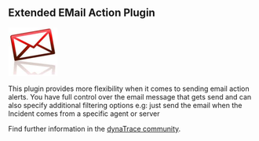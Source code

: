 ## Extended EMail Action Plugin

![images_community/download/attachments/120128619/icon.png](images_community/download/attachments/120128619/icon.png)

This plugin provides more flexibility when it comes to sending email action alerts. You have full control over the email message that gets send and can also specify additional filtering options e.g:
just send the email when the Incident comes from a specific agent or server

Find further information in the [dynaTrace community](https://community.dynatrace.com/community/display/DL/Extended+EMail+Action+Plugin).